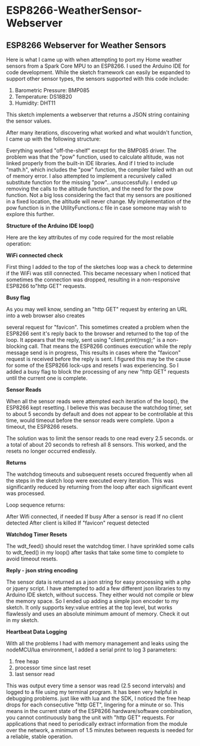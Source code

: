 # ESP8266-WeatherSensor-Webserver

<h2><strong>ESP8266 Webserver for Weather Sensors</strong></h2>

Here is what I came up with when attempting to port my Home weather sensors from a Spark Core MPU to an ESP8266. I used the Arduino IDE for code development. While the sketch framework can easily be expanded to support other sensor types, the   sensors supported with this code include:

1. Barometric Pressure: BMP085
2. Temperature:         DS18B20
3. Humidity:            DHT11

This sketch implements a webserver that returns a JSON string containing the sensor values.  

After many iterations, discovering what worked and what wouldn't function, I came up with the following structure:

Everything worked "off-the-shelf" except for the BMP085 driver. The problem was that the "pow" function, used to calculate altitude, was not linked properly from the built-in IDE libraries. And if I tried to include "math.h",  which includes the "pow" function, the compiler failed with an out of memory error. I also attempted to implement a recursively called substitute function for the missing "pow"...unsuccessfully. I ended up removing the calls to the altitude function, and the need for the pow function. Not a big loss considering the fact that my sensors are positioned in a fixed location, the altitude will never change. My implementation of the pow function is in the UtilityFunctions.c file in case someone may wish to explore this further.

<strong>Structure of the Arduino IDE loop()</strong>

Here are the key attributes of my code required for the most reliable operation:

<strong>WiFi connected check</strong>

First thing I added to the top of the sketches loop was a check to determine if the WiFi was still connected. This became necessary when I noticed that sometimes the connection was dropped, resulting in a non-responsive ESP8266 to"http GET" requests.

<strong>Busy flag</strong>

As you may well know, sending an "http GET" request by entering an URL into a web browser also creates

several request for "favicon". This sometimes created a problem when the ESP8266 sent it's reply back to the browser and returned to the top of the loop. It appears that the reply, sent using "client.print(msg);" is a non-blocking call. That means the ESP8266 continues execution while the reply message send is in progress, This results in cases where the "favicon" request is received before the reply is sent. I figured this may be the cause for some of the ESP8266 lock-ups and resets I was experiencing. So I added a busy flag to block the processing of any new "http GET" requests until the current one is complete.

<strong>Sensor Reads</strong>

When all the sensor reads were attempted each iteration of the loop(), the ESP8266 kept resetting. I believe this was because the watchdog timer, set to about 5 seconds by default and does not appear to be controllable at this time, would timeout before the sensor reads were complete. Upon a timeout, the ESP8266 resets.

The solution was to limit the sensor reads to one read every 2.5 seconds. or a total of about 20 seconds to refresh all 8 sensors. This worked, and the resets no longer occurred endlessly.

<strong>Returns</strong>

The watchdog timeouts and subsequent resets  occured frequently when all the steps in the sketch loop were executed every iteration. This was significantly reduced by returning from the loop after each significant event was processed.

Loop sequence returns:

After Wifi connected, if needed
If busy
After a sensor is read
If no client detected
After client is killed
If "favicon" request detected

<strong>Watchdog Timer Resets</strong>

The wdt_feed() should reset the watchdog timer. I have sprinkled some calls to wdt_feed() in my loop() after tasks that take some time to complete to avoid timeout resets.

<strong>Reply - json string encoding</strong>

The sensor data is returned as a json string for easy processing with a php or jquery script. I have attempted to add a few different json libraries to my Arduino IDE sketch, without success. They either would not compile or blew the memory space. So I ended up adding a simple json encoder to my sketch. It only supports key:value entries at the top level, but works flawlessly and uses an absolute minimum amount of memory. Check it out in my sketch.

<strong>Heartbeat Data Logging</strong>

With all the problems I had with memory management and leaks using the nodeMCU/lua environment, I added a serial print to log 3 parameters:

  1. free heap
  2. processor time since last reset
  3. last sensor read

This was output every time a sensor was read (2.5 second intervals) and logged to a file using my terminal program. It has been very helpful in debugging problems. just like with lua and the SDK, I noticed the free heap drops for each consecutive "http GET", lingering for a minute or so. This means in the current state of the ESP8266 hardware/software combination, you cannot continuously bang the unit with "http GET" requests. For applications that need to periodically extract information from the module over the network, a minimum of 1.5 minutes between requests is needed for a reliable, stable operation.
